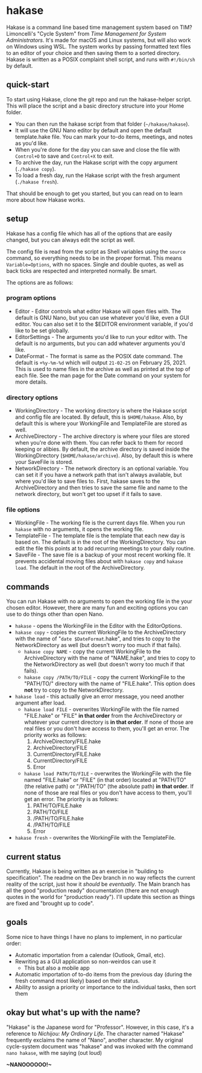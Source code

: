 # hakase
Hakase is a command line based time management system based on TIM? Limoncelli's "Cycle System" from *Time Management for System Administrators*.  It's made for macOS and Linux systems, but will also work on Windows using WSL.  The system works by passing formatted text files to an editor of your choice and then saving them to a sorted directory.  Hakase is written as a POSIX complaint shell script, and runs with `#!/bin/sh` by default.

## quick-start
To start using Hakase, clone the git repo and run the hakase-helper script.  This will place the script and a basic directory structure into your Home folder. 
* You can then run the hakase script from that folder (`~/hakase/hakase`). 
* It will use the GNU Nano editor by default and open the default template.hake file.  You can mark your to-do items, meetings, and notes as you'd like.  
* When you're done for the day you can save and close the file with `Control+O` to save and `Control+X` to exit. 
* To archive the day, run the Hakase script with the copy argument (`./hakase copy`).  
* To load a fresh day, run the Hakase script with the fresh argument (`./hakase fresh`).  

That should be enough to get you started, but you can read on to learn more about how Hakase works.

## setup

Hakase has a config file which has all of the options that are easily changed, but you can always edit the script as well.  

The config file is read from the script as Shell variables using the `source` command, so everything needs to be in the proper format.  This means `Variable=Options`, with no spaces.  Single and double quotes, as well as back ticks are respected and interpreted normally.  Be smart.

The options are as follows:
### program options
* Editor - Editor controls what editor Hakase will open files with.  The default is GNU Nano, but you can use whatever you'd like, even a GUI editor.  You can also set it to the $EDITOR environment variable, if you'd like to be set globally.
* EditorSettings - The arguments you'd like to run your editor with.  The default is no arguments, but you can add whatever arguments you'd like.
* DateFormat - The format is same as the POSIX date command.  The default is `+%y-%m-%d` which will output `21-02-25` on February 25, 2021.  This is used to name files in the archive as well as printed at the top of each file.  See the man page for the Date command on your system for more details.

### directory options
* WorkingDirectory - The working directory is where the Hakase script and config file are located.  By default, this is `$HOME/hakase`.  Also, by default this is where your WorkingFile and TemplateFile are stored as well.
* ArchiveDirectory - The archive directory is where your files are stored when you're done with them.  You can refer back to them for record keeping or alibies.  By default, the archive directory is saved inside the WorkingDirectory (`$HOME/hakase/archive`).  Also, by default this is where your SaveFile is stored.
* NetworkDirectory - The network directory is an optional variable.  You can set it if you have a network path that isn't always available, but where you'd like to save files to.  First, hakase saves to the ArchiveDirectory and then tries to save the same file and name to the network directory, but won't get too upset if it fails to save.

### file options
* WorkingFile - The working file is the current days file.  When you run `hakase` with no arguments, it opens the working file.
* TemplateFile - The template file is the template that each new day is based on.  The default is in the root of the WorkingDirectory.  You can edit the file this points at to add recurring meetings to your daily routine.
* SaveFile - The save file is a backup of your most recent working file.  It prevents accidental moving files about with `hakase copy` and `hakase load`.  The default in the root of the ArchiveDirectory.

## commands
You can run Hakase with no arguments to open the working file in the your chosen editor.  However, there are many fun and exciting options you can use to do things other than open Nano.
* `hakase` - opens the WorkingFile in the Editor with the EditorOptions.
* `hakase copy` - copies the current WorkingFile to the ArchiveDirectory with the name of "`date $DateFormat`.hake", and tries to copy to the NetworkDirectory as well (but doesn't worry too much if that fails).
    * `hakase copy NAME` - copy the current WorkingFile to the ArchiveDirectory with the name of "NAME.hake", and tries to copy to the NetworkDirectory as well (but doesn't worry too much if that fails).
    * `hakase copy /PATH/TO/FILE` - copy the current WorkingFile to the "PATH/TO/" directory with the name of "FILE.hake".  This option does **not** try to copy to the NetworkDirectory.
* `hakase load` - this actually give an error message, you need another argument after load.
    * `hakase load FILE` - overwrites WorkingFile with the file named "FILE.hake" or "FILE" **in that order** from the ArchiveDirectory or whatever your current directory is **in that order**.  If none of those are real files or you don't have access to them, you'll get an error.  The priority works as follows:
        1. ArchiveDirectory/FILE.hake 
        2. ArchiveDirectory/FILE
        3. CurrentDirectory/FILE.hake
        4. CurrentDirectory/FILE
        5. Error
    * `hakase load PATH/TO/FILE` - overwrites the WorkingFile with the file named "FILE.hake" or "FILE" (in that order) located at "PATH/TO" (the relative path) or "/PATH/TO" (the absolute path) **in that order**.  If none of those are real files or you don't have access to them, you'll get an error.  The priority is as follows:
        1. PATH/TO/FILE.hake
        2. PATH/TO/FILE
        3. /PATH/TO/FILE.hake
        4. /PATH/TO/FILE
        5. Error
* `hakase fresh` - overwrites the WorkingFile with the TemplateFile.

## current status
Currently, Hakase is being written as an exercise in "building to specification".  The readme on the Dev branch in no way reflects the current reality of the script, just how it *should* be *eventually*.  The Main branch has all the good "production ready" documentation (there are not enough quotes in the world for "production ready").  I'll update this section as things are fixed and "brought up to code".

## goals
Some nice to have things I have no plans to implement, in no particular order:
* Automatic importation from a calendar (Outlook, Gmail, etc).
* Rewriting as a GUI application so non-weirdos can use it
    * This but also a mobile app
* Automatic importation of to-do items from the previous day (during the fresh command most likely) based on their status.
* Ability to assign a priority or importance to the individual tasks, then sort them


## okay but what's up with the name?
"Hakase" is the Japanese word for "Professor". However, in this case, it's a reference to *Nichijou: My Ordinary Life*.  The character named "Hakase" frequently exclaims the name of "Nano", another character.  My original cycle-system document was "hakase" and was invoked with the command `nano hakase`, with me saying (out loud)

**~NANOOOOOO!~**